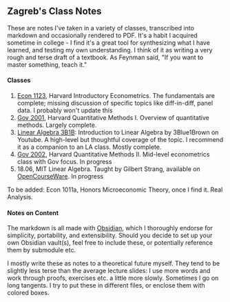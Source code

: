 ## Zagreb's Class Notes

These are notes I've taken in a variety of classes, transcribed into markdown and occasionally rendered to PDF. 
It's a habit I acquired sometime in college - I find it's a great tool for synthesizing what I have learned, and testing my own understanding. 
I think of it as writing a very rough and terse draft of a textbook.
As Feynman said, "If you want to master something, teach it."


#### Classes

1. [Econ 1123](https://github.com/zagrebmukerjee/ZagrebClassNotes/tree/master/Econ%20Notes/Econ%201123%20Notes), Harvard Introductory Econometrics. The fundamentals are complete; missing discussion of specific topics like diff-in-diff, panel data. I probably won't update this
2. [Gov 2001](https://github.com/zagrebmukerjee/ZagrebClassNotes/tree/master/Stats%20Notes/Gov%202001%20Notes), Harvard Quantitative Methods I. Overview of quantitative methods. Largely complete. 
3. [Linear Algebra 3B1B](https://github.com/zagrebmukerjee/ZagrebClassNotes/tree/master/Math%20Notes/Linear%20Algebra%203B1B%20Notes): Introduction to Linear Algebra by 3Blue1Brown on Youtube. A high-level but thoughtful coverage of the topic. I recommend it as a companion to an LA class. Mostly complete.
4. [Gov 2002](https://github.com/zagrebmukerjee/ZagrebClassNotes/tree/master/Stats%20Notes/Gov%202002%20Notes), Harvard Quantitative Methods II. Mid-level econometrics class with Gov focus. In progress
5. 18.06, MIT Linear Algebra. Taught by Gilbert Strang, available on [OpenCourseWare](https://ocw.mit.edu/courses/18-06-linear-algebra-spring-2010/). In progress

To be added: Econ 1011a, Honors Microeconomic Theory, once I find it. Real Analysis.

#### Notes on Content

The markdown is all made with [Obsidian](obsidian.md), which I thoroughly endorse for simplicity, portability, and extensibility. Should you decide to set up your own Obsidian vault(s), feel free to include these, or potentially reference them by submodule etc.

I mostly write these as notes to a theoretical future myself. They tend to be slightly less terse than the average lecture slides: I use more words and work through proofs, exercises etc. a little more slowly. Sometimes I go on long tangents. I try to put these in different files, or enclose them with colored boxes. 
